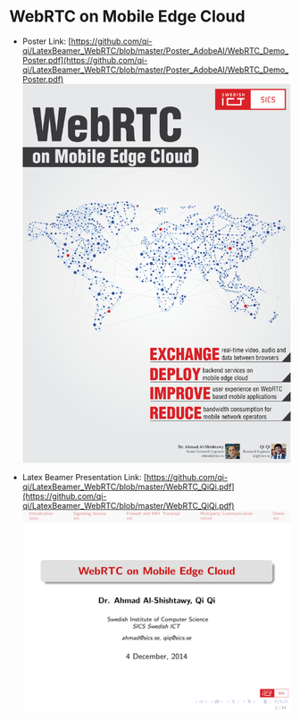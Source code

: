 WebRTC on Mobile Edge Cloud
==================

- Poster Link: [https://github.com/qi-qi/LatexBeamer_WebRTC/blob/master/Poster_AdobeAI/WebRTC_Demo_Poster.pdf](https://github.com/qi-qi/LatexBeamer_WebRTC/blob/master/Poster_AdobeAI/WebRTC_Demo_Poster.pdf) 
![](https://raw.githubusercontent.com/qi-qi/LatexBeamer_WebRTC/master/Poster_AdobeAI/WebRTC_Demo_Poster.png) 

- Latex Beamer Presentation Link: [https://github.com/qi-qi/LatexBeamer_WebRTC/blob/master/WebRTC_QiQi.pdf](https://github.com/qi-qi/LatexBeamer_WebRTC/blob/master/WebRTC_QiQi.pdf) 
![](https://raw.githubusercontent.com/qi-qi/LatexBeamer_WebRTC/master/Presentation.png) 
